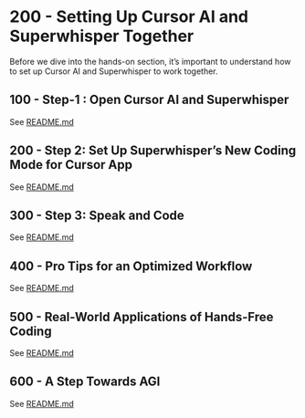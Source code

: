 # 200 - Setting Up Cursor AI and Superwhisper Together

Before we dive into the hands-on section, it’s important to understand how to set up Cursor AI and Superwhisper to work together.

## 100 - Step-1 : Open Cursor AI and Superwhisper

See [README.md](./100/README.md)

## 200 - Step 2: Set Up Superwhisper’s New Coding Mode for Cursor App

See [README.md](./200/README.md)

## 300 - Step 3: Speak and Code

See [README.md](./300/README.md)

## 400 - Pro Tips for an Optimized Workflow

See [README.md](./400/README.md)

## 500 - Real-World Applications of Hands-Free Coding

See [README.md](./500/README.md)

## 600 - A Step Towards AGI

See [README.md](./600/README.md)

